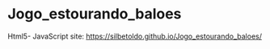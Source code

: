 # Jogo_estourando_baloes
Html5- JavaScript
site: https://silbetoldo.github.io/Jogo_estourando_baloes/
